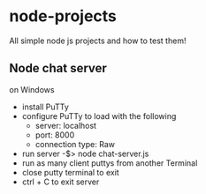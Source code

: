 # node-projects
All simple node js projects and how to test them!

## Node chat server
on Windows

* install PuTTy
* configure PuTTy to load with the following
    * server: localhost
    * port: 8000
    * connection type: Raw
* run server -$> node chat-server.js
* run as many client puttys from another Terminal
* close putty terminal to exit
* ctrl + C to exit server
    


